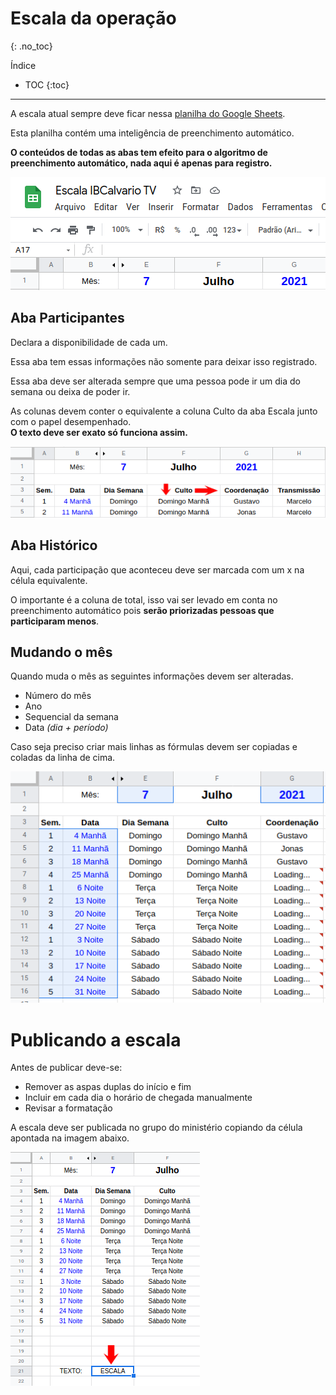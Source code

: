 # Escala da operação
{: .no_toc}

Índice
* TOC
{:toc}
---


A escala atual sempre deve ficar nessa [planilha do Google Sheets](https://docs.google.com/spreadsheets/d/12Di-Q-osf4sGJz-7UQ9myvMxMxS5hJ55PSrN645E9bw).

Esta planilha contém uma inteligência de preenchimento automático.

**O conteúdos de todas as abas tem efeito para o algoritmo de preenchimento automático, nada aqui é apenas para registro.**

![](planilha.png)

## Aba Participantes
Declara a disponibilidade de cada um.

Essa aba tem essas informações não somente para deixar isso registrado.

Essa aba deve ser alterada sempre que uma pessoa pode ir um dia do semana ou deixa de poder ir.

As colunas devem conter o equivalente a coluna Culto da aba Escala junto com o papel desempenhado.\
**O texto deve ser exato só funciona assim.**

![](colunas-aba-participantes.png)

## Aba Histórico

Aqui, cada participação que aconteceu deve ser marcada com um x na célula equivalente.

O importante é a coluna de total, isso vai ser levado em conta no preenchimento automático pois **serão priorizadas pessoas que participaram menos**.

## Mudando o mês

Quando muda o mês as seguintes informações devem ser alteradas.
- Número do mês
- Ano
- Sequencial da semana
- Data *(dia + período)*

Caso seja preciso criar mais linhas as fórmulas devem ser copiadas e coladas da linha de cima.

![](mudando-o-mes.png)

# Publicando a escala

Antes de publicar deve-se:
- Remover as aspas duplas do início e fim
- Incluir em cada dia o horário de chegada manualmente
- Revisar a formatação

A escala deve ser publicada no grupo do ministério copiando da célula apontada na imagem abaixo.

![](publicacao.png)